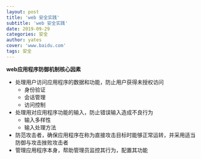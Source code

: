 ```yaml
---
layout: post
title: 'web 安全实践'
subtitle: 'web 安全实践'
date: 2019-09-29
categories: 安全
author: yates
cover: 'www.baidu.com'
tags: 安全
---
```


**web应用程序防御机制核心因素**

- 处理用户访问应用程序的数据和功能，防止用户获得未授权访问
	- 身份验证
	- 会话管理
	- 访问控制
- 处理用对应用程序功能的输入，防止错误输入造成不良行为
	- 输入多样性
	- 输入处理方法
- 防范攻击者，确保应用程序在称为直接攻击目标时能够正常运转，并采用适当防御与攻击挫败攻击者
- 管理应用程序本身，帮助管理员监控其行为，配置其功能